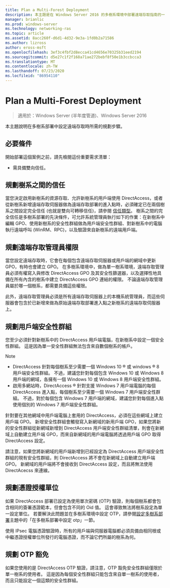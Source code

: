 ```yaml
---
title: Plan a Multi-Forest Deployment
description: 本主題是在 Windows Server 2016 的多樹系環境中部署遠端存取指南的一部分。
manager: brianlic
ms.prod: windows-server
ms.technology: networking-ras
ms.topic: article
ms.assetid: 8acc260f-d6d1-4d32-9e3a-1fd0b2a71586
ms.author: lizross
author: eross-msft
ms.openlocfilehash: 3ef3c4fbf2d8ecca41cd4656e70325b31eed2194
ms.sourcegitcommit: d5e27c1f2f168a71ae272bebf8f50e1b3ccbcca3
ms.translationtype: MT
ms.contentlocale: zh-TW
ms.lasthandoff: 07/23/2020
ms.locfileid: "86954110"
---
```

# <a name="plan-a-multi-forest-deployment"></a>Plan a Multi-Forest Deployment

>適用於：Windows Server (半年度管道)、Windows Server 2016

本主題說明在多樹系部署中設定遠端存取時所需的規劃步驟。  
  
## <a name="prerequisites"></a>必要條件  
開始部署這個案例之前，請先檢閱這份重要需求清單：  
  
-   需具備雙向信任。  
  
## <a name="plan-trust-between-forests"></a>規劃樹系之間的信任  
當您決定啟用新樹系的資源存取、允許新樹系的用戶端使用 DirectAccess，或者從新樹系新增遠端存取伺服器做為遠端存取部署的進入點時，必須確定已在兩個樹系之間設定完全信任 (也就是雙向可轉移信任)，請參閱 [信任類型](/previous-versions/windows/it-pro/windows-server-2003/cc775736(v=ws.10))。 樹系之間的完全信任是多樹系部署的先決條件，可允許系統管理員執行如下的作業：在新樹系中編輯 GPO、使用新樹系的安全性群組做為用戶端安全性群組、對新樹系中的電腦執行遠端呼叫 (WinRM、RPC)，以及驗證來自新樹系的遠端用戶端。  
  
## <a name="plan-remote-access-administrator-permissions"></a>規劃遠端存取管理員權限  
當您設定遠端存取時，它會在每個包含遠端存取伺服器或用戶端的網域中更新 GPO，有時也會建立 GPO。 在多樹系環境中，做為單一樹系環境，遠端存取管理員必須有權寫入與修改 DirectAccess GPO 及其安全性篩選器，以及選擇性地具備在所有內含的樹系中建立 DirectAccess GPO 連結的權限。 不論遠端存取管理員屬於哪一個樹系，都需要具備這些權限。  
  
此外，遠端存取管理員必須是所有遠端存取伺服器上的本機系統管理員，而這些伺服器會包含於已新增來做為原始遠端存取部署進入點之新樹系的遠端存取伺服器上。  
  
## <a name="plan-client-security-groups"></a><a name="ClientSG"></a>規劃用戶端安全性群組  
您至少必須針對新樹系中的 DirectAccess 用戶端電腦，在新樹系中設定一個安全性群組。 這是因為單一安全性群組無法包含來自數個樹系的帳戶。  
  
> [!NOTE]  
> -   DirectAccess 針對每個樹系至少需要一個 Windows 10 &reg; 或 windows &reg; 8 用戶端安全性群組。 不過，建議您針對每個包含 Windows 10 或 Windows 8 用戶端的網域，各擁有一個 Windows 10 或 Windows 8 用戶端安全性群組。  
> -   啟用多網站時，DirectAccess &reg; 針對支援 Windows 7 用戶端電腦的每個 DirectAccess 進入點，每個樹系至少需要一個 Windows 7 用戶端安全性群組。 不過，對於每個包含 Windows 7 用戶端的網域，建議您針對每個進入點使用個別的 Windows 7 用戶端安全性群組。  
>   
> 針對要在其他網域中用戶端電腦上套用的 DirectAccess，必須在這些網域上建立用戶端 GPO。 新增安全性群組會觸發寫入新網域的新用戶端 GPO，如果您將新的安全性群組從新網域新增到 DirectAccess 用戶端安全性群組清單，則會在新網域上自動建立用戶端 GPO，而來自新網域的用戶端電腦將透過用戶端 GPO 取得 DirectAccess 設定。  
>   
> 請注意，如果您將新網域的用戶端新增到已經設定為 DirectAccess 用戶端安全性群組的現有安全性群組，則 DirectAccess 將不會在新網域上自動建立用戶端 GPO。 新網域的用戶端將不會接收到 DirectAccess 設定，而且將無法使用 DirectAcecss 來連線。  
  
## <a name="plan-certification-authorities"></a>規劃憑證授權單位  
如果 DirectAccess 部署已設定為使用單次密碼 (OTP) 驗證，則每個樹系都會包含相同的簽署憑證範本，但會包含不同的 Oid 值。 這會導致無法將樹系設定為單一設定單位。 若要解決此問題並在多樹系環境中設定 OTP，請參閱[設定多樹系部署](Configure-a-Multi-Forest-Deployment.md)主題中的「在多樹系部署中設定 otp」一節。  
  
使用 IPsec 電腦憑證驗證時，所有的用戶端與伺服器電腦都必須具備由相同根或中繼憑證授權單位所發行的電腦憑證，而不論它們所屬的樹系為何。  
  
## <a name="plan-otp-exemptions"></a>規劃 OTP 豁免  
如果您使用的是 DirectAccess OTP 驗證，請注意，OTP 豁免安全性群組僅限於單一樹系的使用者。 這是因為每個安全性群組只能包含來自單一樹系的使用者，而且只能設定一個這類的安全性群組。  
  
